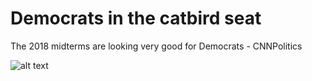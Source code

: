 # Democrats in the catbird seat

The 2018 midterms are looking very good for Democrats - CNNPolitics

![alt text](images/democratfavor.png "DemocratFavor")
